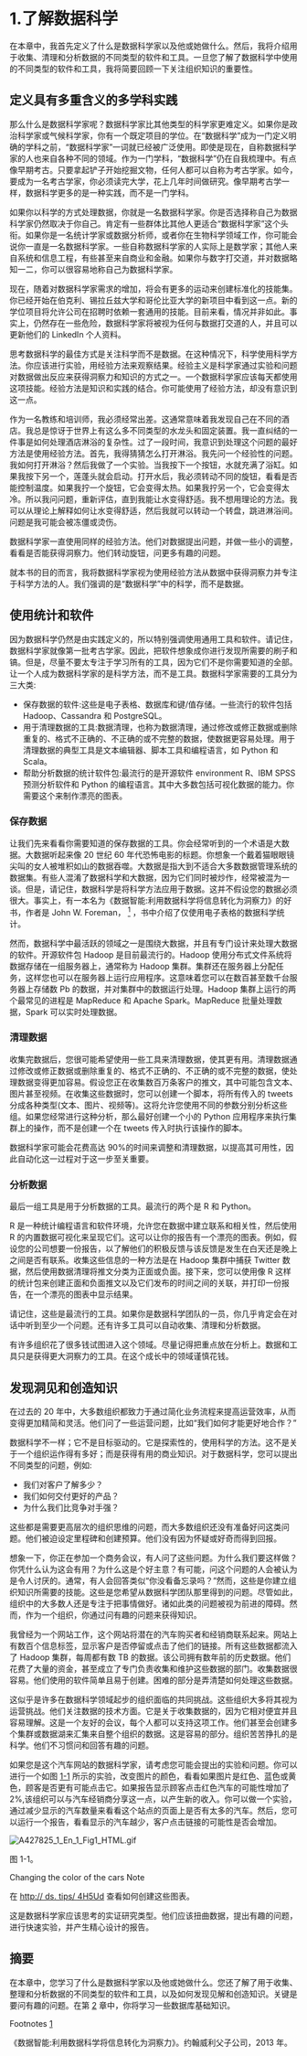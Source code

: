 # 1.了解数据科学

在本章中，我首先定义了什么是数据科学家以及他或她做什么。然后，我将介绍用于收集、清理和分析数据的不同类型的软件和工具。一旦您了解了数据科学中使用的不同类型的软件和工具，我将简要回顾一下关注组织知识的重要性。

## 定义具有多重含义的多学科实践

那么什么是数据科学家呢？数据科学家比其他类型的科学家更难定义。如果你是政治科学家或气候科学家，你有一个既定项目的学位。在“数据科学”成为一门定义明确的学科之前，“数据科学家”一词就已经被广泛使用。即使是现在，自称数据科学家的人也来自各种不同的领域。作为一门学科，“数据科学”仍在自我梳理中。有点像早期考古。只要拿起铲子开始挖掘文物，任何人都可以自称为考古学家。如今，要成为一名考古学家，你必须读完大学，花上几年时间做研究。像早期考古学一样，数据科学更多的是一种实践，而不是一门学科。

如果你以科学的方式处理数据，你就是一名数据科学家。你是否选择称自己为数据科学家仍然取决于你自己。肯定有一些群体比其他人更适合“数据科学家”这个头衔。如果你是一名统计学家或数据分析师，或者你在生物科学领域工作，你可能会说你一直是一名数据科学家。一些自称数据科学家的人实际上是数学家；其他人来自系统和信息工程，有些甚至来自商业和金融。如果你与数字打交道，并对数据略知一二，你可以很容易地称自己为数据科学家。

现在，随着对数据科学家需求的增加，将会有更多的运动来创建标准化的技能集。你已经开始在伯克利、锡拉丘兹大学和哥伦比亚大学的新项目中看到这一点。新的学位项目将允许公司在招聘时依赖一套通用的技能。目前来看，情况并非如此。事实上，仍然存在一些危险，数据科学家将被视为任何与数据打交道的人，并且可以更新他们的 LinkedIn 个人资料。

思考数据科学的最佳方式是关注科学而不是数据。在这种情况下，科学使用科学方法。你应该进行实验，用经验方法来观察结果。经验主义是科学家通过实验和问题对数据做出反应来获得洞察力和知识的方式之一。一个数据科学家应该每天都使用这项技能。经验方法是知识和实践的结合。你可能使用了经验方法，却没有意识到这一点。

作为一名教练和培训师，我必须经常出差。这通常意味着我发现自己在不同的酒店。我总是惊讶于世界上有这么多不同类型的水龙头和固定装置。我一直纠结的一件事是如何处理酒店淋浴的复杂性。过了一段时间，我意识到处理这个问题的最好方法是使用经验方法。首先，我得猜猜怎么打开淋浴。我先问一个经验性的问题。我如何打开淋浴？然后我做了一个实验。当我按下一个按钮，水就充满了浴缸。如果我按下另一个，莲蓬头就会启动。打开水后，我必须转动不同的旋钮，看看是否能控制温度。如果我拧一个旋钮，它会变得太热。如果我拧另一个，它会变得太冷。所以我问问题，重新评估，直到我能让水变得舒适。我不想用理论的方法。我可以从理论上解释如何让水变得舒适，然后我就可以转动一个转盘，跳进淋浴间。问题是我可能会被冻僵或烫伤。

数据科学家一直使用同样的经验方法。他们对数据提出问题，并做一些小的调整，看看是否能获得洞察力。他们转动旋钮，问更多有趣的问题。

就本书的目的而言，我将数据科学家视为使用经验方法从数据中获得洞察力并专注于科学方法的人。我们强调的是“数据科学”中的科学，而不是数据。

## 使用统计和软件

因为数据科学仍然是由实践定义的，所以特别强调使用通用工具和软件。请记住，数据科学家就像第一批考古学家。因此，把软件想象成你进行发现所需要的刷子和镐。但是，尽量不要太专注于学习所有的工具，因为它们不是你需要知道的全部。让一个人成为数据科学家的是科学方法，而不是工具。数据科学家需要的工具分为三大类:

*   保存数据的软件:这些是电子表格、数据库和键/值存储。一些流行的软件包括 Hadoop、Cassandra 和 PostgreSQL。
*   用于清理数据的工具:数据清理，也称为数据清理，通过修改或修正数据或删除重复的、格式不正确的、不正确的或不完整的数据，使数据更容易处理。用于清理数据的典型工具是文本编辑器、脚本工具和编程语言，如 Python 和 Scala。
*   帮助分析数据的统计软件包:最流行的是开源软件 environment R、IBM SPSS 预测分析软件和 Python 的编程语言。其中大多数包括可视化数据的能力。你需要这个来制作漂亮的图表。

### 保存数据

让我们先来看看你需要知道的保存数据的工具。你会经常听到的一个术语是大数据。大数据听起来像 20 世纪 60 年代恐怖电影的标题。你想象一个戴着猫眼眼镜尖叫的女人被堆积如山的数据吞噬。大数据是指大到不适合大多数数据管理系统的数据集。有些人混淆了数据科学和大数据，因为它们同时被炒作，经常被混为一谈。但是，请记住，数据科学是将科学方法应用于数据。这并不假设您的数据必须很大。事实上，有一本名为《数据智能:利用数据科学将信息转化为洞察力》的好书，作者是 John W. Foreman， [<sup>1</sup>](#Fn1) ，书中介绍了仅使用电子表格的数据科学统计。

然而，数据科学中最活跃的领域之一是围绕大数据，并且有专门设计来处理大数据的软件。开源软件包 Hadoop 是目前最流行的。Hadoop 使用分布式文件系统将数据存储在一组服务器上，通常称为 Hadoop 集群。集群还在服务器上分配任务，这样您也可以在服务器上运行应用程序。这意味着您可以在数百甚至数千台服务器上存储数 Pb 的数据，并对集群中的数据运行处理。Hadoop 集群上运行的两个最常见的进程是 MapReduce 和 Apache Spark。MapReduce 批量处理数据，Spark 可以实时处理数据。

### 清理数据

收集完数据后，您很可能希望使用一些工具来清理数据，使其更有用。清理数据通过修改或修正数据或删除重复的、格式不正确的、不正确的或不完整的数据，使处理数据变得更加容易。假设您正在收集数百万条客户的推文，其中可能包含文本、图片甚至视频。在收集这些数据时，您可以创建一个脚本，将所有传入的 tweets 分成各种类型(文本、图片、视频等)。这将允许您使用不同的参数分别分析这些组。如果您经常进行这种分析，那么最好创建一个小的 Python 应用程序来执行集群上的操作，而不是创建一个在 tweets 传入时执行该操作的脚本。

数据科学家可能会花费高达 90%的时间来调整和清理数据，以提高其可用性，因此自动化这一过程对于这一步至关重要。

### 分析数据

最后一组工具是用于分析数据的工具。最流行的两个是 R 和 Python。

R 是一种统计编程语言和软件环境，允许您在数据中建立联系和相关性，然后使用 R 的内置数据可视化来呈现它们。这可以让你的报告有一个漂亮的图表。例如，假设您的公司想要一份报告，以了解他们的积极反馈与该反馈是发生在白天还是晚上之间是否有联系。收集这些信息的一种方法是在 Hadoop 集群中捕获 Twitter 数据，然后使用数据清理将推文分类为正面或负面。接下来，您可以使用像 R 这样的统计包来创建正面和负面推文以及它们发布的时间之间的关联，并打印一份报告，在一个漂亮的图表中显示结果。

请记住，这些是最流行的工具。如果你是数据科学团队的一员，你几乎肯定会在对话中听到至少一个问题。还有许多工具可以自动收集、清理和分析数据。

有许多组织花了很多钱试图进入这个领域。尽量记得把重点放在分析上。数据和工具只是获得更大洞察力的工具。在这个成长中的领域谨慎花钱。

## 发现洞见和创造知识

在过去的 20 年中，大多数组织都致力于通过简化业务流程来提高运营效率，从而变得更加精简和灵活。他们问了一些运营问题，比如“我们如何才能更好地合作？”

数据科学不一样；它不是目标驱动的。它是探索性的，使用科学的方法。这不是关于一个组织运作得有多好；而是获得有用的商业知识。对于数据科学，您可以提出不同类型的问题，例如:

*   我们对客户了解多少？
*   我们如何交付更好的产品？
*   为什么我们比竞争对手强？

这些都是需要更高层次的组织思维的问题，而大多数组织还没有准备好问这类问题。他们被迫设定里程碑和创建预算。他们没有因为怀疑或好奇而得到回报。

想象一下，你正在参加一个商务会议，有人问了这些问题。为什么我们要这样做？你凭什么认为这会有用？为什么这是个好主意？有可能，问这个问题的人会被认为是令人讨厌的。通常，有人会回答类似“你没看备忘录吗？”然而，这些是你建立组织知识所需要的技能。这些是您希望从数据科学团队那里得到的问题。尽管如此，组织中的大多数人还是专注于把事情做好。诸如此类的问题被视为前进的障碍。然而，作为一个组织，你通过问有趣的问题来获得知识。

我曾经为一个网站工作，这个网站将潜在的汽车购买者和经销商联系起来。网站上有数百个信息标签，显示客户是否停留或点击了他们的链接。所有这些数据都流入了 Hadoop 集群，每周都有数 TB 的数据。该公司拥有数年前的历史数据。他们花费了大量的资金，甚至成立了专门负责收集和维护这些数据的部门。收集数据很容易。他们使用的软件简单且易于创建。困难的部分是弄清楚如何处理这些数据。

这似乎是许多在数据科学领域起步的组织面临的共同挑战。这些组织大多将其视为运营挑战。他们关注数据的技术方面。它是关于收集数据的，因为它相对便宜并且容易理解。这是一个友好的会议，每个人都可以支持这项工作。他们甚至会创建多个集群或数据湖来汇集来自整个组织的数据。这是容易的部分。组织苦苦挣扎的是科学。他们不习惯问和回答有趣的问题。

如果您是这个汽车网站的数据科学家，请考虑您可能会提出的实验和问题。你可以进行一个如图 [1-1](#Fig1) 所示的实验，改变图片的颜色，看看如果图片是红色、蓝色或黄色，顾客是否更有可能点击它。如果报告显示顾客点击红色汽车的可能性增加了 2%,该组织可以与汽车经销商分享这一点，以产生新的收入。你可以做一个实验，通过减少显示的汽车数量来看看这个站点的页面上是否有太多的汽车。然后，您可以运行一个报告，看看显示的汽车越少，客户点击链接的可能性是否会增加。

![A427825_1_En_1_Fig1_HTML.gif](img/A427825_1_En_1_Fig1_HTML.gif)

图 1-1。

Changing the color of the cars Note

在 [http:// ds. tips/ 4H5Ud](http://ds.tips/4H5Ud) 查看如何创建这些图表。

这是数据科学家应该思考的实证研究类型。他们应该扭曲数据，提出有趣的问题，进行快速实验，并产生精心设计的报告。

## 摘要

在本章中，您学习了什么是数据科学家以及他或她做什么。您还了解了用于收集、整理和分析数据的不同类型的软件和工具，以及如何发现见解和创造知识。关键是要问有趣的问题。在第 [2](02.html) 章中，你将学习一些数据库基础知识。

Footnotes [1](#Fn1_source)

《数据智能:利用数据科学将信息转化为洞察力》。约翰威利父子公司，2013 年。